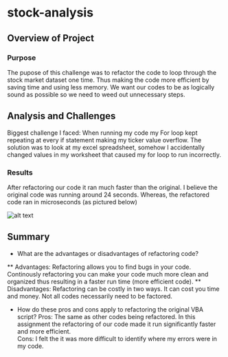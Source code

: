# stock-analysis

## Overview of Project

### Purpose
The pupose of this challenge was to refactor the code to loop through the stock market dataset one time. Thus making the code more efficient by saving time and using less memory. We want our codes to be as logically sound as possible so we need to weed out unnecessary steps.

## Analysis and Challenges
Biggest challenge I faced: When running my code my For loop kept repeating at every if statement making my ticker value overflow. The solution was to look at my excel spreadsheet, somehow I accidentally changed values in my worksheet that caused my for loop to run incorrectly.

### Results
After refactoring our code it ran much faster than the original. I believe the original code was running around 24 seconds. Whereas, the refactored code ran in microseconds (as pictured below)

![alt text](https://github.com/amarks5/stock-analysis/tree/main/Resources)

## Summary
- What are the advantages or disadvantages of refactoring code?

** Advantages: Refactoring allows you to find bugs in your code. Continously refactoring you can make your code much more clean and organized thus resulting in a faster run time (more efficient code). 
** Disadvantages: Refactoring can be costly in two ways. It can cost you time and money. Not all codes necessarily need to be factored.

- How do these pros and cons apply to refactoring the original VBA script?
Pros: The same as other codes being refactored. In this assignment the refactoring of our code made it run significantly faster and more efficient.  
Cons: I felt the it was more difficult to identify where my errors were in my code.
